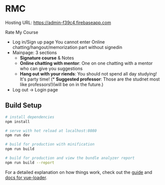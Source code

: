 # RMC
Hosting URL: https://admin-f39c4.firebaseapp.com

Rate My Course
* Log in/Sign up page
You cannot enter Online chatting/hangout/memorization part without signedin
* Mainpage: 3 sections
  * **Signature course** & Notes
  * **Online chatting with mentor**: One on one chatting with a mentor who can give you suggestions
  * **Hang out with your riends**: You should not spend all day studying! It's party time!
  (* **Suggested professor**: Those are the studnet most like professors!)(will be on in the future.)
* Log out -> Login page

## Build Setup

``` bash
# install dependencies
npm install

# serve with hot reload at localhost:8080
npm run dev

# build for production with minification
npm run build

# build for production and view the bundle analyzer report
npm run build --report
```

For a detailed explanation on how things work, check out the [guide](http://vuejs-templates.github.io/webpack/) and [docs for vue-loader](http://vuejs.github.io/vue-loader).
